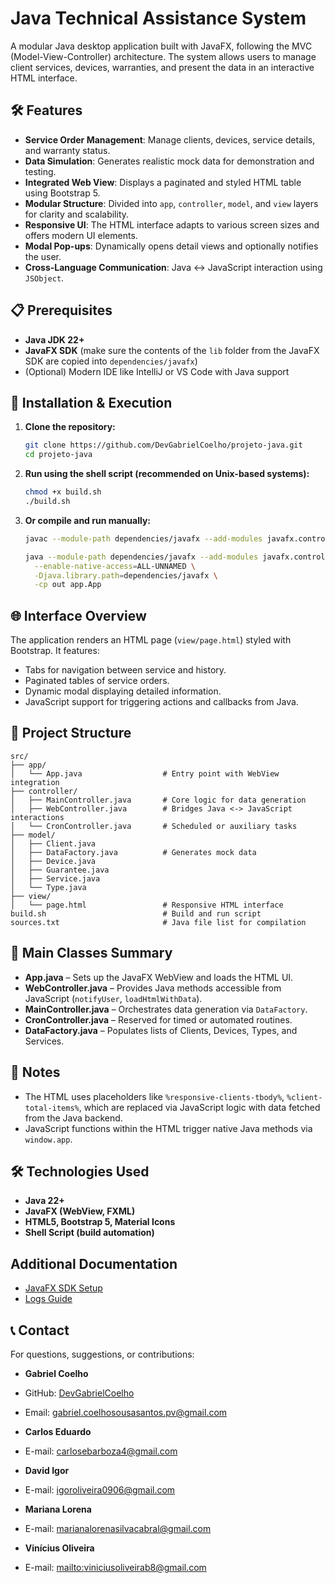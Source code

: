 # Java Technical Assistance System

A modular Java desktop application built with JavaFX, following the MVC (Model-View-Controller) architecture. The system allows users to manage client services, devices, warranties, and present the data in an interactive HTML interface.

## 🛠️ Features

* **Service Order Management**: Manage clients, devices, service details, and warranty status.
* **Data Simulation**: Generates realistic mock data for demonstration and testing.
* **Integrated Web View**: Displays a paginated and styled HTML table using Bootstrap 5.
* **Modular Structure**: Divided into `app`, `controller`, `model`, and `view` layers for clarity and scalability.
* **Responsive UI**: The HTML interface adapts to various screen sizes and offers modern UI elements.
* **Modal Pop-ups**: Dynamically opens detail views and optionally notifies the user.
* **Cross-Language Communication**: Java ↔ JavaScript interaction using `JSObject`.

## 📋 Prerequisites

* **Java JDK 22+**
* **JavaFX SDK** (make sure the contents of the `lib` folder from the JavaFX SDK are copied into `dependencies/javafx`)
* (Optional) Modern IDE like IntelliJ or VS Code with Java support

## 🚀 Installation & Execution

1. **Clone the repository:**

   ```bash
   git clone https://github.com/DevGabrielCoelho/projeto-java.git
   cd projeto-java
   ```

2. **Run using the shell script (recommended on Unix-based systems):**

   ```bash
   chmod +x build.sh
   ./build.sh
   ```

3. **Or compile and run manually:**

   ```bash
   javac --module-path dependencies/javafx --add-modules javafx.controls,javafx.fxml,javafx.web -d out @sources.txt

   java --module-path dependencies/javafx --add-modules javafx.controls,javafx.fxml,javafx.web \
     --enable-native-access=ALL-UNNAMED \
     -Djava.library.path=dependencies/javafx \
     -cp out app.App
   ```

## 🌐 Interface Overview

The application renders an HTML page (`view/page.html`) styled with Bootstrap. It features:

* Tabs for navigation between service and history.
* Paginated tables of service orders.
* Dynamic modal displaying detailed information.
* JavaScript support for triggering actions and callbacks from Java.

## 📂 Project Structure

```
src/
├── app/
│   └── App.java                  # Entry point with WebView integration
├── controller/
│   ├── MainController.java       # Core logic for data generation
│   ├── WebController.java        # Bridges Java <-> JavaScript interactions
│   └── CronController.java       # Scheduled or auxiliary tasks
├── model/
│   ├── Client.java
│   ├── DataFactory.java          # Generates mock data
│   ├── Device.java
│   ├── Guarantee.java
│   ├── Service.java
│   └── Type.java
├── view/
│   └── page.html                 # Responsive HTML interface
build.sh                          # Build and run script
sources.txt                       # Java file list for compilation
```

## 🧪 Main Classes Summary

* **App.java** – Sets up the JavaFX WebView and loads the HTML UI.
* **WebController.java** – Provides Java methods accessible from JavaScript (`notifyUser`, `loadHtmlWithData`).
* **MainController.java** – Orchestrates data generation via `DataFactory`.
* **CronController.java** – Reserved for timed or automated routines.
* **DataFactory.java** – Populates lists of Clients, Devices, Types, and Services.

## 📌 Notes

* The HTML uses placeholders like `%responsive-clients-tbody%`, `%client-total-items%`, which are replaced via JavaScript logic with data fetched from the Java backend.
* JavaScript functions within the HTML trigger native Java methods via `window.app`.

## 🛠️ Technologies Used

* **Java 22+**
* **JavaFX (WebView, FXML)**
* **HTML5, Bootstrap 5, Material Icons**
* **Shell Script (build automation)**

## Additional Documentation

- [JavaFX SDK Setup](dependencies/javafx/README.en-US.md)
- [Logs Guide](logs/README.en-US.md)

## 📞 Contact

For questions, suggestions, or contributions:

* **Gabriel Coelho**
* GitHub: [DevGabrielCoelho](https://github.com/DevGabrielCoelho)
* Email: [gabriel.coelhosousasantos.pv@gmail.com](mailto:gabriel.coelhosousasantos.pv@gmail.com)

* **Carlos Eduardo**
* E-mail: [carlosebarboza4@gmail.com](mailto:carlosebarboza4@gmail.com)

* **David Igor**
* E-mail: [igoroliveira0906@gmail.com](mailto:igoroliveira0906@gmail.com)

* **Mariana Lorena**
* E-mail: [marianalorenasilvacabral@gmail.com](mailto:marianalorenasilvacabral@gmail.com)

* **Vinícius Oliveira**
* E-mail: [mailto:viniciusoliveirab8@gmail.com](mailto:viniciusoliveirab8@gmail.com)